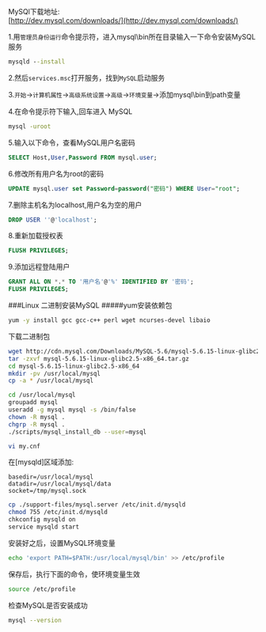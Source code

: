 MySQl下载地址:      
[http://dev.mysql.com/downloads/](http://dev.mysql.com/downloads/)

1.用`管理员身份运行`命令提示符，进入mysql\bin所在目录输入一下命令安装MySQL服务    
```bat
mysqld --install
```
2.然后`services.msc`打开服务，找到`MySQL`启动服务     

3.`开始`->`计算机属性`->`高级系统设置`->`高级`->`环境变量`->添加mysql\bin到path变量

4.在命令提示符下输入,回车进入 MySQL
```bat
mysql -uroot
```
5.输入以下命令，查看MySQL用户名密码
```sql
SELECT Host,User,Password FROM mysql.user;
```
6.修改所有用户名为root的密码
```sql
UPDATE mysql.user set Password=password("密码") WHERE User="root";
```
7.删除主机名为localhost,用户名为空的用户
```sql
DROP USER ''@'localhost';
```
8.重新加载授权表
```sql
FLUSH PRIVILEGES;
```
9.添加远程登陆用户
```sql
GRANT ALL ON *.* TO '用户名'@'%' IDENTIFIED BY '密码';
FLUSH PRIVILEGES;
```
###Linux  二进制安装MySQL
#####yum安装依赖包
```bash
yum -y install gcc gcc-c++ perl wget ncurses-devel libaio
```
下载二进制包
```bash
wget http://cdn.mysql.com/Downloads/MySQL-5.6/mysql-5.6.15-linux-glibc2.5-x86_64.tar.gz
tar -zxvf mysql-5.6.15-linux-glibc2.5-x86_64.tar.gz
cd mysql-5.6.15-linux-glibc2.5-x86_64
mkdir -pv /usr/local/mysql
cp -a * /usr/local/mysql
```
```bash
cd /usr/local/mysql
groupadd mysql
useradd -g mysql mysql -s /bin/false
chown -R mysql .
chgrp -R mysql .
./scripts/mysql_install_db --user=mysql
```
```bash
vi my.cnf
```
在[mysqld]区域添加:
```text
basedir=/usr/local/mysql
datadir=/usr/local/mysql/data
socket=/tmp/mysql.sock
```
```bash
cp ./support-files/mysql.server /etc/init.d/mysqld
chmod 755 /etc/init.d/mysqld
chkconfig mysqld on
service mysqld start
```
安装好之后，设置MySQL环境变量
```bash
echo 'export PATH=$PATH:/usr/local/mysql/bin' >> /etc/profile
```
保存后，执行下面的命令，使环境变量生效
```bash
source /etc/profile
```
检查MySQL是否安装成功
```bash
mysql --version
```